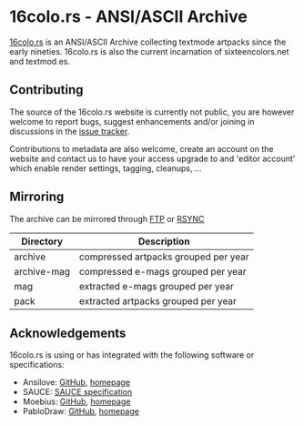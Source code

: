 # 16colo.rs - ANSI/ASCII Archive

[16colo.rs](https://16colo.rs) is an ANSI/ASCII Archive collecting textmode artpacks since the early nineties. 16colo.rs is also the current incarnation of sixteencolors.net and textmod.es.

## Contributing

The source of the 16colo.rs website is currently not public, you are however welcome to report bugs, suggest enhancements and/or joining in discussions in the [issue tracker](https://github.com/16colo-rs/16c/issues).

Contributions to metadata are also welcome, create an account on the website and contact us to have your access upgrade to and 'editor account' which enable render settings, tagging, cleanups, ...

## Mirroring
The archive can be mirrored through [FTP](ftp://16colo.rs) or [RSYNC](rsync://16colo.rs/)

|Directory     |Description                           |
|--------------|--------------------------------------|
|archive       |compressed artpacks grouped per year  |
|archive-mag   |compressed e-mags grouped per year    |
|mag           |extracted e-mags grouped per year     |
|pack          |extracted artpacks grouped per year   |

## Acknowledgements
16colo.rs is using or has integrated with the following software or specifications:

  * Ansilove: [GitHub](https://github.com/ansilove), [homepage](https://www.ansilove.org/)
  * SAUCE: [SAUCE specification	](http://www.acid.org/info/sauce/sauce.htm)
  * Moebius: [GitHub](https://github.com/blocktronics/moebius), [homepage](https://blocktronics.github.io/moebius/)
  * PabloDraw: [GitHub](https://github.com/cwensley/pablodraw), [homepage](http://picoe.ca/products/pablodraw) 


